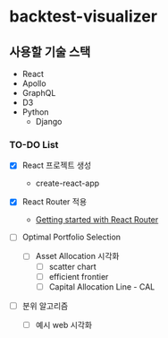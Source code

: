# backtest-visualizer

## 사용할 기술 스택

- React
- Apollo
- GraphQL
- D3
- Python
  - Django

### TO-DO List

- [x] React 프로젝트 생성
  - create-react-app
- [x] React Router 적용

  - [Getting started with React Router](https://codeburst.io/getting-started-with-react-router-5c978f70df91)

- [ ] Optimal Portfolio Selection

  - [ ] Asset Allocation 시각화
    - [ ] scatter chart
    - [ ] efficient frontier
    - [ ] Capital Allocation Line - CAL

- [ ] 분위 알고리즘
  - [ ] 예시 web 시각화
